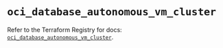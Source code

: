 # `oci_database_autonomous_vm_cluster`

Refer to the Terraform Registry for docs: [`oci_database_autonomous_vm_cluster`](https://registry.terraform.io/providers/hashicorp/oci/7.19.0/docs/resources/database_autonomous_vm_cluster).
